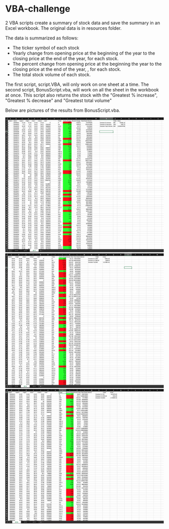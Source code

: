 # VBA-challenge

2 VBA scripts create a summary of stock data and save the summary in an Excel workbook. The original data  is in resources folder. 

The data is summarized as follows:

- The ticker symbol of each stock
- Yearly change from opening price at the beginning of the year to the closing price at the end of the year, for each stock.
- The percent change from opening price at the beginning the year to the closing price at the end of the year, , for each stock.
- The total stock volume of each stock.


The first script, script.VBA, will only work on one sheet at a time. 
The second script, BonusScript.vba, will work on all the sheet in the workbook at once. This script also returns the stock with the "Greatest % increase", "Greatest % decrease" and "Greatest total volume"

Below are pictures of the results from BonusScript.vba.

![2014 data](images/2014ScreenShot.png "2014 data")
![2015 data](images/2015ScreenShot.png "2015 data")
![2016 data](images/2016ScreenShot.png "2016 data")

